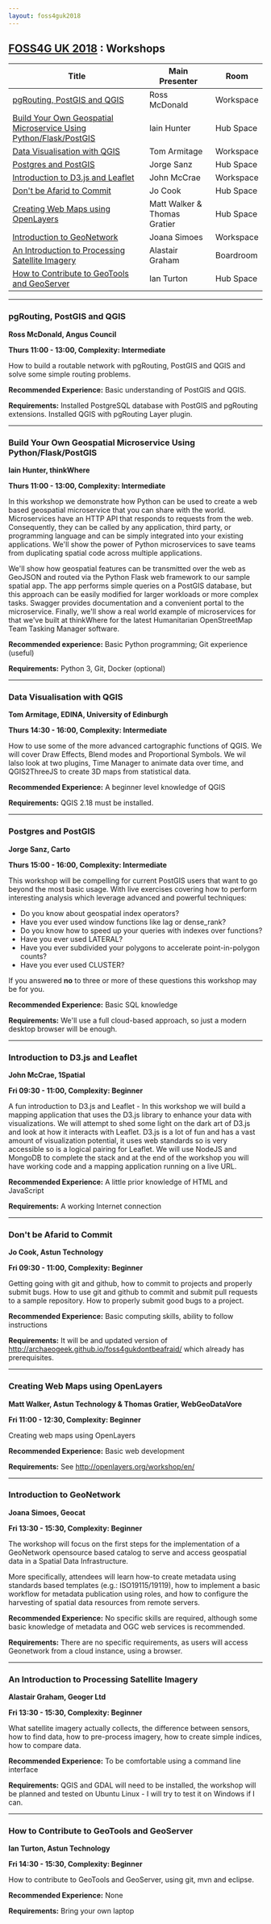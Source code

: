 ```yaml
---
layout: foss4guk2018
---
```


<!-- complied with pandoc workshops.md -s -o workshops.html -->

## [FOSS4G UK 2018](/foss4guk2018/) : Workshops

|Title| Main Presenter | Room |
|-----|-------------|-------------|
|[pgRouting, PostGIS and QGIS](workshops.html#pgrouting,-postgis-and-qgis)| Ross McDonald | Workspace |
|[Build Your Own Geospatial Microservice Using Python/Flask/PostGIS](workshops.html#build-your-own-geospatial-microservice-using-python/flask/postgis)| Iain Hunter | Hub Space |
|[Data Visualisation with QGIS](workshops.html#data-visualisation-with-qgis)| Tom Armitage | Workspace |
|[Postgres and PostGIS](workshops.html#postgres-and-postgis)| Jorge Sanz | Hub Space |
|[Introduction to D3.js and Leaflet](workshops.html#introduction-to-d3.js-and-leaflet)| John McCrae | Workspace |
|[Don't be Afarid to Commit](workshops.html#don't-be-afarid-to-commit)| Jo Cook | Hub Space |
|[Creating Web Maps using OpenLayers](workshops.html#creating-web-maps-using-openlayers)| Matt Walker & Thomas Gratier | Hub Space |
|[Introduction to GeoNetwork](workshops.html#introduction-to-geonetwork)| Joana Simoes | Workspace |
|[An Introduction to Processing Satellite Imagery ](workshops.html#an-introduction-to-processing-satellite-imagery )| Alastair Graham | Boardroom |
|[How to Contribute to GeoTools and GeoServer](workshops.html#how-to-contribute-to-geotools-and-geoserver)| Ian Turton | Hub Space |

- - -

### pgRouting, PostGIS and QGIS

**Ross McDonald, Angus Council**

**Thurs 11:00 - 13:00, Complexity: Intermediate**

How to build a routable network with pgRouting, PostGIS and QGIS and solve some simple routing problems.

**Recommended Experience:** Basic understanding of PostGIS and QGIS.

**Requirements:** Installed PostgreSQL database with PostGIS and pgRouting extensions. Installed QGIS with pgRouting Layer plugin.

- - -

### Build Your Own Geospatial Microservice Using Python/Flask/PostGIS

**Iain Hunter, thinkWhere**

**Thurs 11:00 - 13:00, Complexity: Intermediate**

In this workshop we demonstrate how Python can be used to create a web based geospatial microservice that you can share with the world. Microservices have an HTTP API that responds to requests from the web. Consequently, they can be called by any application, third party, or programming language and can be simply integrated into your existing applications. We'll show the power of Python microservices to save teams from duplicating spatial code across multiple applications.

We'll show how geospatial features can be transmitted over the web as GeoJSON and routed via the Python Flask web framework to our sample spatial app. The app performs simple queries on a PostGIS database, but this approach can be easily modified for larger workloads or more complex tasks. Swagger provides documentation and a convenient portal to the microservice. Finally, we'll show a real world example of microservices for that we've built at thinkWhere for the latest Humanitarian OpenStreetMap Team Tasking Manager software.

**Recommended experience:** Basic Python programming; Git experience (useful)	

**Requirements:** Python 3, Git, Docker (optional) 

- - -

### Data Visualisation with QGIS

**Tom Armitage, EDINA, University of Edinburgh**

**Thurs 14:30 - 16:00,  Complexity: Intermediate**

How to use some of the more advanced cartographic functions of QGIS. We will cover Draw Effects, Blend modes and Proportional Symbols. We wil lalso look at two plugins, Time Manager to animate data over time, and QGIS2ThreeJS to create 3D maps from statistical data.

**Recommended Experience:** A beginner level knowledge of QGIS  

**Requirements:** QGIS 2.18 must be installed.

- - -

### Postgres and PostGIS

**Jorge Sanz, Carto**

**Thurs 15:00 - 16:00, Complexity: Intermediate**

This workshop will be compelling for current PostGIS users that want to go beyond the most basic usage. With live exercises covering how to perform interesting analysis which leverage advanced and powerful techniques:

- Do you know about geospatial index operators? 
- Have you ever used window functions like lag or dense_rank? 
- Do you know how to speed up your queries with indexes over functions? 
- Have you ever used LATERAL?
- Have you ever subdivided your polygons to accelerate point-in-polygon counts?
- Have you ever used CLUSTER?

If you answered **no** to three or more of these questions this workshop may be for you.

**Recommended Experience:** Basic SQL knowledge  

**Requirements:** We'll use a full cloud-based approach, so just a modern desktop browser will be enough. 

- - -

### Introduction to D3.js and Leaflet

**John McCrae, 1Spatial**

**Fri 09:30 - 11:00, Complexity: Beginner**

A fun introduction to D3.js and Leaflet - In this workshop we will build a mapping application that uses the D3.js library to enhance your data with visualizations. We will attempt to shed some light on the dark art of D3.js and look at how it interacts with Leaflet. D3.js is a lot of fun and has a vast amount of visualization potential, it uses web standards so is very accessible so is a logical pairing for Leaflet. We will use NodeJS and MongoDB to complete the stack and at the end of the workshop you will have working code and a mapping application running on a live URL.

**Recommended Experience:** A little prior knowledge of HTML and JavaScript

**Requirements:** A working Internet connection

- - -

### Don't be Afarid to Commit

**Jo Cook, Astun Technology**

**Fri 09:30 - 11:00, Complexity: Beginner**

Getting going with git and github, how to commit to projects and properly submit bugs.
How to use git and github to commit and submit pull requests to a sample repository. 
How to properly submit good bugs to a project. 

**Recommended Experience:** Basic computing skills, ability to follow instructions

**Requirements:** It will be and updated version of http://archaeogeek.github.io/foss4gukdontbeafraid/ which already has prerequisites. 

- - -

### Creating Web Maps using OpenLayers

**Matt Walker, Astun Technology & Thomas Gratier, WebGeoDataVore**

**Fri 11:00 - 12:30, Complexity: Beginner**

Creating web maps using OpenLayers			

**Recommended Experience:** Basic web development
 
**Requirements:** See http://openlayers.org/workshop/en/ 

- - -

### Introduction to GeoNetwork

**Joana Simoes, Geocat**

**Fri 13:30 - 15:30, Complexity: Beginner**

The workshop will focus on the first steps for the implementation of a GeoNetwork opensource based catalog to serve and access geospatial data in a Spatial Data Infrastructure.

More specifically, attendees will learn how-to create metadata using standards based templates (e.g.: ISO19115/19119), how to implement a basic workflow for metadata publication using roles, and how to configure the harvesting of spatial data resources from remote servers.

**Recommended Experience:** No specific skills are required, although some basic knowledge of metadata and OGC web services is recommended.

**Requirements:** There are no specific requirements, as users will access Geonetwork from a cloud instance, using a browser.

- - -

### An Introduction to Processing Satellite Imagery 

**Alastair Graham, Geoger Ltd**

**Fri 13:30 - 15:30, Complexity: Beginner**

What satellite imagery actually collects, the difference between sensors, how to find data,  how to pre-process imagery, how to create simple indices, how to compare data.

**Recommended Experience:** To be comfortable using a command line interface

**Requirements:** QGIS and GDAL will need to be installed, the workshop will be planned and tested on Ubuntu Linux - I will try to test it on Windows if I can.

- - -

### How to Contribute to GeoTools and GeoServer

**Ian Turton, Astun Technology**

**Fri 14:30 - 15:30, Complexity: Beginner**

How to contribute to GeoTools and GeoServer, using git, mvn and eclipse.

**Recommended Experience:** None

**Requirements:** Bring your own laptop 

<!-- template

|[title](#title)| Presenter | Thurs 11am - 1pm | Workspace

### title

**presentor**

**Workshop (2 hours) / Complexity: Intermediate**

**Recommended Experience:**

**Requirements:**

-->

